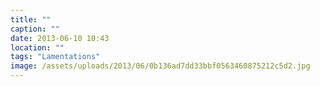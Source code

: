 ```yaml
---
title: ""
caption: ""
date: 2013-06-10 10:43
location: ""
tags: "Lamentations"
image: /assets/uploads/2013/06/0b136ad7dd33bbf0563460875212c5d2.jpg
---
```

